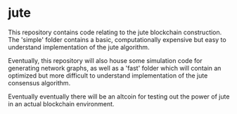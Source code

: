 jute
====

This repository contains code relating to the jute blockchain construction. The
'simple' folder contains a basic, computationally expensive but easy to
understand implementation of the jute algorithm.

Eventually, this repository will also house some simulation code for generating
network graphs, as well as a 'fast' folder which will contain an optimized but
more difficult to understand implementation of the jute consensus algorithm.

Eventually eventually there will be an altcoin for testing out the power of
jute in an actual blockchain environment.
